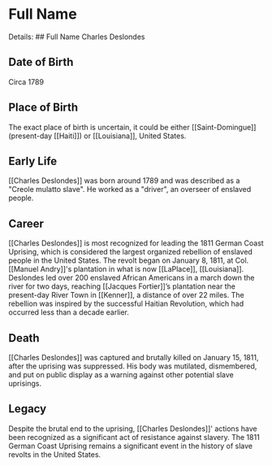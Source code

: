 
# Full Name 
Details: ## Full Name
Charles Deslondes

## Date of Birth
Circa 1789

## Place of Birth
The exact place of birth is uncertain, it could be either [[Saint-Domingue]] (present-day [[Haiti]]) or [[Louisiana]], United States.

## Early Life
[[Charles Deslondes]] was born around 1789 and was described as a "Creole mulatto slave". He worked as a "driver", an overseer of enslaved people.

## Career
[[Charles Deslondes]] is most recognized for leading the 1811 German Coast Uprising, which is considered the largest organized rebellion of enslaved people in the United States. The revolt began on January 8, 1811, at Col. [[Manuel Andry]]'s plantation in what is now [[LaPlace]], [[Louisiana]]. Deslondes led over 200 enslaved African Americans in a march down the river for two days, reaching [[Jacques Fortier]]’s plantation near the present-day River Town in [[Kenner]], a distance of over 22 miles. The rebellion was inspired by the successful Haitian Revolution, which had occurred less than a decade earlier.

## Death
[[Charles Deslondes]] was captured and brutally killed on January 15, 1811, after the uprising was suppressed. His body was mutilated, dismembered, and put on public display as a warning against other potential slave uprisings.

## Legacy
Despite the brutal end to the uprising, [[Charles Deslondes]]' actions have been recognized as a significant act of resistance against slavery. The 1811 German Coast Uprising remains a significant event in the history of slave revolts in the United States.

